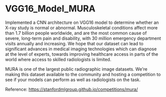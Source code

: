 # VGG16_Model_MURA
Implemented a CNN architecture on VGG16 model to determine whether an X-ray study is normal or abnormal.
Musculoskeletal conditions affect more than 1.7 billion people worldwide, and are the most common cause of severe, long-term pain and disability, with 30 million emergency department visits annually and increasing. We hope that our dataset can lead to significant advances in medical imaging technologies which can diagnose at the level of experts, towards improving healthcare access in parts of the world where access to skilled radiologists is limited.

MURA is one of the largest public radiographic image datasets. We're making this dataset available to the community and hosting a competition to see if your models can perform as well as radiologists on the task.


Reference: https://stanfordmlgroup.github.io/competitions/mura/
